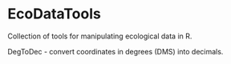 EcoDataTools
============

Collection of tools for manipulating ecological data in R.

DegToDec - convert coordinates in degrees (DMS) into decimals.
